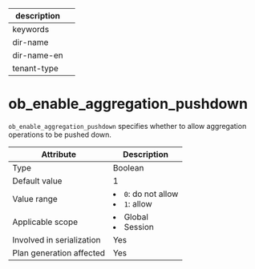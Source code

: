 |description||
|---|---|
|keywords||
|dir-name||
|dir-name-en||
|tenant-type||

# ob_enable_aggregation_pushdown

`ob_enable_aggregation_pushdown` specifies whether to allow aggregation operations to be pushed down.

| **Attribute** | **Description** |
|----------|------------------------------------------------------------------------------------------------------------|
| Type | Boolean |
| Default value | 1 |
| Value range | <li> `0`: do not allow   <li> `1`: allow |
| Applicable scope | <li> Global   <li> Session |
| Involved in serialization | Yes |
| Plan generation affected | Yes |

